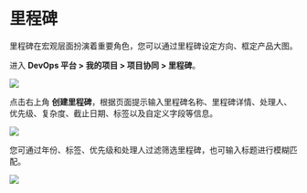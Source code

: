 # 里程碑

里程碑在宏观层面扮演着重要角色，您可以通过里程碑设定方向、框定产品大图。

进入 **DevOps 平台 > 我的项目 > 项目协同 > 里程碑**。

![](https://terminus-paas.oss-cn-hangzhou.aliyuncs.com/paas-doc/2021/08/23/55220cad-8655-4e99-8274-94446cb2cbbb.png)

点击右上角 **创建里程碑**，根据页面提示输入里程碑名称、里程碑详情、处理人、优先级、复杂度、截止日期、标签以及自定义字段等信息。

![](https://terminus-paas.oss-cn-hangzhou.aliyuncs.com/paas-doc/2021/08/23/d8c32946-dbea-40ef-8989-62175f9d3109.png)

您可通过年份、标签、优先级和处理人过滤筛选里程碑，也可输入标题进行模糊匹配。

![](https://terminus-paas.oss-cn-hangzhou.aliyuncs.com/paas-doc/2021/08/23/0b11a506-4e9c-4671-86db-30ddc3eceab7.png)

